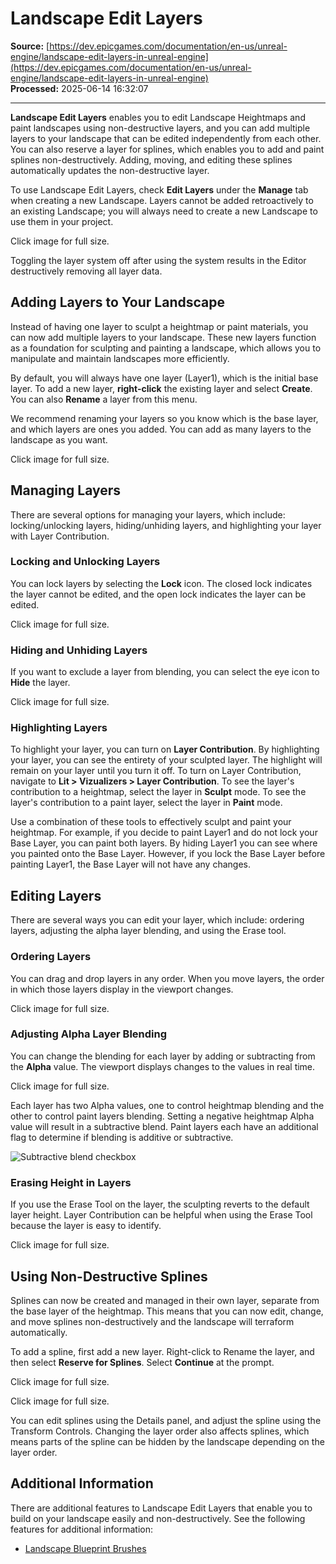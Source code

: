 # Landscape Edit Layers

**Source:** [https://dev.epicgames.com/documentation/en-us/unreal-engine/landscape-edit-layers-in-unreal-engine](https://dev.epicgames.com/documentation/en-us/unreal-engine/landscape-edit-layers-in-unreal-engine)  
**Processed:** 2025-06-14 16:32:07

---

**Landscape Edit Layers** enables you to edit Landscape Heightmaps and paint landscapes using non-destructive layers, and you can add multiple layers to your landscape that can be edited independently from each other. You can also reserve a layer for splines, which enables you to add and paint splines non-destructively. Adding, moving, and editing these splines automatically updates the non-destructive layer.

To use Landscape Edit Layers, check **Edit Layers** under the **Manage** tab when creating a new Landscape. Layers cannot be added retroactively to an existing Landscape; you will always need to create a new Landscape to use them in your project.

Click image for full size.

Toggling the layer system off after using the system results in the Editor destructively removing all layer data.

## Adding Layers to Your Landscape

Instead of having one layer to sculpt a heightmap or paint materials, you can now add multiple layers to your landscape. These new layers function as a foundation for sculpting and painting a landscape, which allows you to manipulate and maintain landscapes more efficiently.

By default, you will always have one layer (Layer1), which is the initial base layer. To add a new layer, **right-click** the existing layer and select **Create**. You can also **Rename** a layer from this menu.

We recommend renaming your layers so you know which is the base layer, and which layers are ones you added. You can add as many layers to the landscape as you want.

Click image for full size.

## Managing Layers

There are several options for managing your layers, which include: locking/unlocking layers, hiding/unhiding layers, and highlighting your layer with Layer Contribution.

### Locking and Unlocking Layers

You can lock layers by selecting the **Lock** icon. The closed lock indicates the layer cannot be edited, and the open lock indicates the layer can be edited.

Click image for full size.

### Hiding and Unhiding Layers

If you want to exclude a layer from blending, you can select the eye icon to **Hide** the layer.

Click image for full size.

### Highlighting Layers

To highlight your layer, you can turn on **Layer Contribution**. By highlighting your layer, you can see the entirety of your sculpted layer. The highlight will remain on your layer until you turn it off. To turn on Layer Contribution, navigate to **Lit > Vizualizers > Layer Contribution**. To see the layer's contribution to a heightmap, select the layer in **Sculpt** mode. To see the layer's contribution to a paint layer, select the layer in **Paint** mode.

Use a combination of these tools to effectively sculpt and paint your heightmap. For example, if you decide to paint Layer1 and do not lock your Base Layer, you can paint both layers. By hiding Layer1 you can see where you painted onto the Base Layer. However, if you lock the Base Layer before painting Layer1, the Base Layer will not have any changes.

## Editing Layers

There are several ways you can edit your layer, which include: ordering layers, adjusting the alpha layer blending, and using the Erase tool.

### Ordering Layers

You can drag and drop layers in any order. When you move layers, the order in which those layers display in the viewport changes.

Click image for full size.

### Adjusting Alpha Layer Blending

You can change the blending for each layer by adding or subtracting from the **Alpha** value. The viewport displays changes to the values in real time.

Click image for full size.

Each layer has two Alpha values, one to control heightmap blending and the other to control paint layers blending. Setting a negative heightmap Alpha value will result in a subtractive blend. Paint layers each have an additional flag to determine if blending is additive or subtractive.

![Subtractive blend checkbox](https://d1iv7db44yhgxn.cloudfront.net/documentation/images/b02f21fe-5075-4119-94fc-51980a12be30/08-paintsub.png "Subtractive blend checkbox")

### Erasing Height in Layers

If you use the Erase Tool on the layer, the sculpting reverts to the default layer height. Layer Contribution can be helpful when using the Erase Tool because the layer is easy to identify.

Click image for full size.

## Using Non-Destructive Splines

Splines can now be created and managed in their own layer, separate from the base layer of the heightmap. This means that you can now edit, change, and move splines non-destructively and the landscape will terraform automatically.

To add a spline, first add a new layer. Right-click to Rename the layer, and then select **Reserve for Splines**. Select **Continue** at the prompt.

Click image for full size.

Click image for full size.

You can edit splines using the Details panel, and adjust the spline using the Transform Controls. Changing the layer order also affects splines, which means parts of the spline can be hidden by the landscape depending on the layer order.

## Additional Information

There are additional features to Landscape Edit Layers that enable you to build on your landscape easily and non-destructively. See the following features for additional information:

-   [Landscape Blueprint Brushes](/documentation/en-us/unreal-engine/landscape-blueprint-brushes-in-unreal-engine)